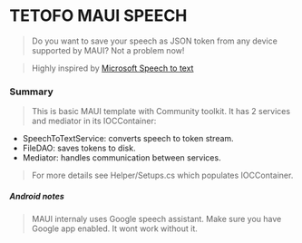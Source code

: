 # TETOFO MAUI SPEECH

> Do you want to save your speech as JSON token from any device supported by MAUI? Not a problem now!

> Highly inspired by [Microsoft Speech to text](https://learn.microsoft.com/en-us/dotnet/communitytoolkit/maui/essentials/speech-to-text?tabs=windows)

### Summary

> This is basic MAUI template with Community toolkit. It has 2 services and mediator in its IOCContainer:

- SpeechToTextService: converts speech to token stream.
- FileDAO: saves tokens to disk.
- Mediator: handles communication between services.

> For more details see Helper/Setups.cs which populates IOCContainer.

##### Android notes

> MAUI internaly uses Google speech assistant. Make sure you have Google app enabled. It wont work without it. 
